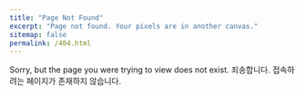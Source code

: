 ```yaml
---
title: "Page Not Found"
excerpt: "Page not found. Your pixels are in another canvas."
sitemap: false
permalink: /404.html
---
```


Sorry, but the page you were trying to view does not exist.
죄송합니다. 접속하려는 페이지가 존재하지 않습니다.

